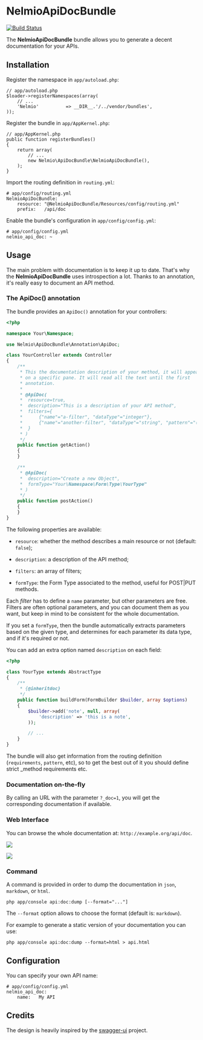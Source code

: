 NelmioApiDocBundle
==================

[![Build Status](https://secure.travis-ci.org/nelmio/NelmioApiDocBundle.png?branch=1.0.x)](http://travis-ci.org/nelmio/NelmioApiDocBundle)

The **NelmioApiDocBundle** bundle allows you to generate a decent documentation for your APIs.


## Installation ##

Register the namespace in `app/autoload.php`:

    // app/autoload.php
    $loader->registerNamespaces(array(
        // ...
        'Nelmio'          => __DIR__.'/../vendor/bundles',
    ));

Register the bundle in `app/AppKernel.php`:

    // app/AppKernel.php
    public function registerBundles()
    {
        return array(
            // ...
            new Nelmio\ApiDocBundle\NelmioApiDocBundle(),
        );
    }

Import the routing definition in `routing.yml`:

    # app/config/routing.yml
    NelmioApiDocBundle:
        resource: "@NelmioApiDocBundle/Resources/config/routing.yml"
        prefix:   /api/doc

Enable the bundle's configuration in `app/config/config.yml`:

    # app/config/config.yml
    nelmio_api_doc: ~


## Usage ##

The main problem with documentation is to keep it up to date. That's why the **NelmioApiDocBundle**
uses introspection a lot. Thanks to an annotation, it's really easy to document an API method.

### The ApiDoc() annotation ###

The bundle provides an `ApiDoc()` annotation for your controllers:

``` php
<?php

namespace Your\Namespace;

use Nelmio\ApiDocBundle\Annotation\ApiDoc;

class YourController extends Controller
{
    /**
     * This the documentation description of your method, it will appear
     * on a specific pane. It will read all the text until the first
     * annotation.
     *
     * @ApiDoc(
     *  resource=true,
     *  description="This is a description of your API method",
     *  filters={
     *      {"name"="a-filter", "dataType"="integer"},
     *      {"name"="another-filter", "dataType"="string", "pattern"="(foo|bar) ASC|DESC"}
     *  }
     * )
     */
    public function getAction()
    {
    }

    /**
     * @ApiDoc(
     *  description="Create a new Object",
     *  formType="Your\Namespace\Form\Type\YourType"
     * )
     */
    public function postAction()
    {
    }
}
```

The following properties are available:

* `resource`: whether the method describes a main resource or not (default: `false`);

* `description`: a description of the API method;

* `filters`: an array of filters;

* `formType`: the Form Type associated to the method, useful for POST|PUT methods.

Each _filter_ has to define a `name` parameter, but other parameters are free. Filters are often optional
parameters, and you can document them as you want, but keep in mind to be consistent for the whole documentation.

If you set a `formType`, then the bundle automatically extracts parameters based on the given type,
and determines for each parameter its data type, and if it's required or not.

You can add an extra option named `description` on each field:

``` php
<?php

class YourType extends AbstractType
{
    /**
     * {@inheritdoc}
     */
    public function buildForm(FormBuilder $builder, array $options)
    {
        $builder->add('note', null, array(
            'description' => 'this is a note',
        ));

        // ...
    }
}
```

The bundle will also get information from the routing definition (`requirements`, `pattern`, etc), so to get the
best out of it you should define strict _method requirements etc.


### Documentation on-the-fly ###

By calling an URL with the parameter `?_doc=1`, you will get the corresponding documentation if available.


### Web Interface ###

You can browse the whole documentation at: `http://example.org/api/doc`.

![](https://github.com/nelmio/NelmioApiDocBundle/raw/master/Resources/doc/webview.png)

![](https://github.com/nelmio/NelmioApiDocBundle/raw/master/Resources/doc/webview2.png)


### Command ###

A command is provided in order to dump the documentation in `json`, `markdown`, or `html`.

    php app/console api:doc:dump [--format="..."]

The `--format` option allows to choose the format (default is: `markdown`).

For example to generate a static version of your documentation you can use:

    php app/console api:doc:dump --format=html > api.html


## Configuration ##

You can specify your own API name:

    # app/config/config.yml
    nelmio_api_doc:
        name:   My API


## Credits ##

The design is heavily inspired by the [swagger-ui](https://github.com/wordnik/swagger-ui) project.
